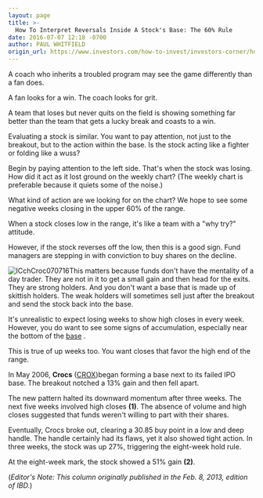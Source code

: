 ```yaml
---
layout: page
title: >-
  How To Interpret Reversals Inside A Stock's Base: The 60% Rule
date: 2016-07-07 12:18 -0700
author: PAUL WHITFIELD
origin_url: https://www.investors.com/how-to-invest/investors-corner/how-to-interpret-reversals-inside-a-stocks-base-the-60-percent-rule/
---
```


A coach who inherits a troubled program may see the game differently than a fan does.



A fan looks for a win. The coach looks for grit.

A team that loses but never quits on the field is showing something far better than the team that gets a lucky break and coasts to a win.

Evaluating a stock is similar. You want to pay attention, not just to the breakout, but to the action within the base. Is the stock acting like a fighter or folding like a wuss?

Begin by paying attention to the left side. That's when the stock was losing. How did it act as it lost ground on the weekly chart? (The weekly chart is preferable because it quiets some of the noise.)

What kind of action are we looking for on the chart? We hope to see some negative weeks closing in the upper 60% of the range.

When a stock closes low in the range, it's like a team with a "why try?" attitude.

However, if the stock reverses off the low, then this is a good sign. Fund managers are stepping in with conviction to buy shares on the decline.

![ICchCroc070716](https://www.investors.com/wp-content/uploads/2016/07/ICchCroc070716-1024x548.jpg)This matters because funds don't have the mentality of a day trader. They are not in it to get a small gain and then head for the exits. They are strong holders. And you don't want a base that is made up of skittish holders. The weak holders will sometimes sell just after the breakout and send the stock back into the base.

It's unrealistic to expect losing weeks to show high closes in every week. However, you do want to see some signs of accumulation, especially near the bottom of the [base](http://news.investors.com/investing.aspx?nav=NewsInvesting.) .

This is true of up weeks too. You want closes that favor the high end of the range.

In May 2006, **Crocs** ([CROX](https://research.investors.com/quote.aspx?symbol=CROX))began forming a base next to its failed IPO base. The breakout notched a 13% gain and then fell apart.

The new pattern halted its downward momentum after three weeks. The next five weeks involved high closes **(1)**. The absence of volume and high closes suggested that funds weren't willing to part with their shares.

Eventually, Crocs broke out, clearing a 30.85 buy point in a low and deep handle. The handle certainly had its flaws, yet it also showed tight action. In three weeks, the stock was up 27%, triggering the eight-week hold rule.

At the eight-week mark, the stock showed a 51% gain **(2)**.

(_Editor's Note: This column originally published in the Feb. 8, 2013, edition of IBD._)
